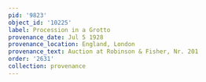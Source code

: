 ```yaml
---
pid: '9823'
object_id: '10225'
label: Procession in a Grotto
provenance_date: Jul 5 1928
provenance_location: England, London
provenance_text: Auction at Robinson & Fisher, Nr. 201
order: '2631'
collection: provenance
---
```

